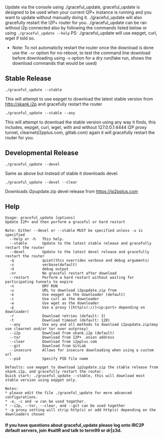 Update via the console using ./graceful_update, graceful_update is designed to be used when your current I2P+ instance is running and you want to update without manually doing it. ./graceful_update will also gracefully restart the I2P+ router for you. ./graceful_update can be ran without i2p connected also by following the commands listed below or using ```./graceful_update --help``` PS: ./graceful_update will use eepget, curl, wget if told so.

* Note: To not automaticlly restart the router once the download is done use the ```-nr``` option for no-reboot, to test the command line download before downloading using ```-n``` option for a dry run(fake run, shows the download commands that would be used)

## Stable Release

```./graceful_update --stable```

This will attempt to use eepget to download the latest stable version from http://skank.i2p and gracefully restart the router

```./graceful_update --stable --any```

This will attempt to download the stable version using any way it finds, this includes, eepget, curl, wget, with and without 127.0.0.1:4444 I2P proxy tunnel, clearnet(i2pplus.com, gitlab.com) again it will gracefully restart the router for you.


## Developmental Release

```./graceful_update --devel```

Same as above but instead of stable it downloads devel.

```./graceful_update --devel --clear```

Downloads i2pupdate.zip devel release from https://ip2pplus.com

## Help
```$ ./graceful_update --help
Usage: graceful_update [options]
Update I2P+ and then perform a graceful or hard restart

Note: Either --devel or --stable MUST be specified unless -u is specified
  --help or -h   This help.
  --stable       Update to the latest stable release and gracefully restart the router
  --devel        Update to the latest devel release and gracefully restart the router
  -q             quiet(this overrides verbose and debug arguments)
  -v             verbose(default)
  -d             debug output
  -nr            No graceful restart after download
  --restart      Perform a hard restart without waiting for participating tunnels to expire
  -n             DRY RUN
  -u             URL to download i2pupdate.zip from
  -e             Use eepget as the downloader (default)
  -c             Use curl as the downloader
  -w             Use wget as the downloader
  -p             Use a proxy ([http(s)://]<ip:port> depending on downloader)
  -r             Download retries (default: 3)
  -t             Download timeout (default: 120)
  --any          Use any and all methods to download i2pupdate.zip(may use clearnet and/or tor over outproxy)
  --i2p          Download from skank.i2p (default)
  --tor          Download from I2P+ .onion address
  --clear        Download from i2pplus.com
  --git          Download from GitLab
  --insecure     Allows for insecure downloading when using a custom url
  --pid          Specify PID file name

Defaults: use eepget to download ip2update.zip the stable release from skank.i2p, and gracefully restart the router.
Quick start: ./graceful_update --stable, this will download most stable version using eepget only.

Notes:
* please edit the file ./graceful_update for more advanced configurations.
* -e, -c and -w can be used together.
* --i2p, --tor, --clear, and --git can be used together
* -p proxy setting will strip http(s) or add http(s) depending on the downloaders chosen
```

#### If you have questions about graceful_update please log onto IRC2P default servers, join #saltR and talk to term99 or dr|z3d.
